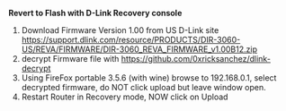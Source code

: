 **Revert to Flash with D-Link Recovery console**

1. Download Firmware Version 1.00 from US D-Link site https://support.dlink.com/resource/PRODUCTS/DIR-3060-US/REVA/FIRMWARE/DIR-3060_REVA_FIRMWARE_v1.00B12.zip
2. decrypt Firmware file with https://github.com/0xricksanchez/dlink-decrypt
3. Using FireFox portable 3.5.6 (with wine) browse to 192.168.0.1, select decrypted firmware, do NOT click upload but leave window open. 
4. Restart Router in Recovery mode, NOW click on Upload 